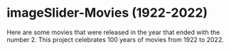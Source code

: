 # imageSlider-Movies (1922-2022)

Here are some movies that were released in the year that ended with the number 2. This project celebrates 100 years of movies from 1922 to 2022.
